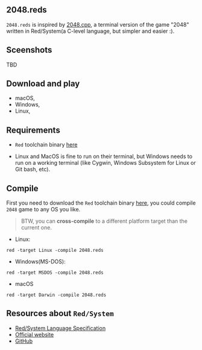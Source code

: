 ## 2048.reds

`2048.reds` is inspired by [2048.cpp](https://github.com/plibither8/2048.cpp), a terminal version of the game "2048" written in Red/System(a C-level language, but simpler and easier :).


## Sceenshots

TBD


## Download and play

- macOS, 
- Windows,
- Linux, 


## Requirements

- `Red` toolchain binary [here](https://www.red-lang.org/p/download.html)

- Linux and MacOS is fine to run on their terminal, but Windows needs to run on a working terminal (like Cygwin, Windows Subsystem for Linux or Git bash, etc).


## Compile

First you need to download the `Red` toolchain binary [here](https://www.red-lang.org/p/download.html), you could compile `2048` game to any OS you like.

> BTW, you can **cross-compile** to a different platform target than the current one.

- Linux:
```shell
red -target Linux -compile 2048.reds
```

- Windows(MS-DOS):
```shell
red -target MSDOS -compile 2048.reds
```

- macOS
```shell
red -target Darwin -compile 2048.reds
```

## Resources about `Red/System`

- [Red/System Language Specification](https://static.red-lang.org/red-system-specs-light.html)
- [Official website](https://www.red-lang.org/)
- [GitHub](https://github.com/red/red)


